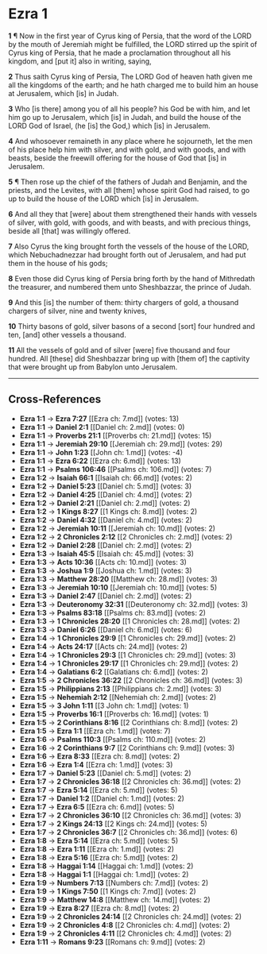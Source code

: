 # Ezra 1

**1** ¶ Now in the first year of Cyrus king of Persia, that the word of the LORD by the mouth of Jeremiah might be fulfilled, the LORD stirred up the spirit of Cyrus king of Persia, that he made a proclamation throughout all his kingdom, and [put it] also in writing, saying,

**2** Thus saith Cyrus king of Persia, The LORD God of heaven hath given me all the kingdoms of the earth; and he hath charged me to build him an house at Jerusalem, which [is] in Judah.

**3** Who [is there] among you of all his people? his God be with him, and let him go up to Jerusalem, which [is] in Judah, and build the house of the LORD God of Israel, (he [is] the God,) which [is] in Jerusalem.

**4** And whosoever remaineth in any place where he sojourneth, let the men of his place help him with silver, and with gold, and with goods, and with beasts, beside the freewill offering for the house of God that [is] in Jerusalem.

**5** ¶ Then rose up the chief of the fathers of Judah and Benjamin, and the priests, and the Levites, with all [them] whose spirit God had raised, to go up to build the house of the LORD which [is] in Jerusalem.

**6** And all they that [were] about them strengthened their hands with vessels of silver, with gold, with goods, and with beasts, and with precious things, beside all [that] was willingly offered.

**7** Also Cyrus the king brought forth the vessels of the house of the LORD, which Nebuchadnezzar had brought forth out of Jerusalem, and had put them in the house of his gods;

**8** Even those did Cyrus king of Persia bring forth by the hand of Mithredath the treasurer, and numbered them unto Sheshbazzar, the prince of Judah.

**9** And this [is] the number of them: thirty chargers of gold, a thousand chargers of silver, nine and twenty knives,

**10** Thirty basons of gold, silver basons of a second [sort] four hundred and ten, [and] other vessels a thousand.

**11** All the vessels of gold and of silver [were] five thousand and four hundred. All [these] did Sheshbazzar bring up with [them of] the captivity that were brought up from Babylon unto Jerusalem.

---

## Cross-References

- **Ezra 1:1** → **Ezra 7:27** [[Ezra ch: 7.md]] (votes: 13)
- **Ezra 1:1** → **Daniel 2:1** [[Daniel ch: 2.md]] (votes: 0)
- **Ezra 1:1** → **Proverbs 21:1** [[Proverbs ch: 21.md]] (votes: 15)
- **Ezra 1:1** → **Jeremiah 29:10** [[Jeremiah ch: 29.md]] (votes: 29)
- **Ezra 1:1** → **John 1:23** [[John ch: 1.md]] (votes: -4)
- **Ezra 1:1** → **Ezra 6:22** [[Ezra ch: 6.md]] (votes: 13)
- **Ezra 1:1** → **Psalms 106:46** [[Psalms ch: 106.md]] (votes: 7)
- **Ezra 1:2** → **Isaiah 66:1** [[Isaiah ch: 66.md]] (votes: 2)
- **Ezra 1:2** → **Daniel 5:23** [[Daniel ch: 5.md]] (votes: 3)
- **Ezra 1:2** → **Daniel 4:25** [[Daniel ch: 4.md]] (votes: 2)
- **Ezra 1:2** → **Daniel 2:21** [[Daniel ch: 2.md]] (votes: 2)
- **Ezra 1:2** → **1 Kings 8:27** [[1 Kings ch: 8.md]] (votes: 2)
- **Ezra 1:2** → **Daniel 4:32** [[Daniel ch: 4.md]] (votes: 2)
- **Ezra 1:2** → **Jeremiah 10:11** [[Jeremiah ch: 10.md]] (votes: 2)
- **Ezra 1:2** → **2 Chronicles 2:12** [[2 Chronicles ch: 2.md]] (votes: 2)
- **Ezra 1:2** → **Daniel 2:28** [[Daniel ch: 2.md]] (votes: 2)
- **Ezra 1:3** → **Isaiah 45:5** [[Isaiah ch: 45.md]] (votes: 3)
- **Ezra 1:3** → **Acts 10:36** [[Acts ch: 10.md]] (votes: 3)
- **Ezra 1:3** → **Joshua 1:9** [[Joshua ch: 1.md]] (votes: 3)
- **Ezra 1:3** → **Matthew 28:20** [[Matthew ch: 28.md]] (votes: 3)
- **Ezra 1:3** → **Jeremiah 10:10** [[Jeremiah ch: 10.md]] (votes: 5)
- **Ezra 1:3** → **Daniel 2:47** [[Daniel ch: 2.md]] (votes: 2)
- **Ezra 1:3** → **Deuteronomy 32:31** [[Deuteronomy ch: 32.md]] (votes: 3)
- **Ezra 1:3** → **Psalms 83:18** [[Psalms ch: 83.md]] (votes: 2)
- **Ezra 1:3** → **1 Chronicles 28:20** [[1 Chronicles ch: 28.md]] (votes: 2)
- **Ezra 1:3** → **Daniel 6:26** [[Daniel ch: 6.md]] (votes: 6)
- **Ezra 1:4** → **1 Chronicles 29:9** [[1 Chronicles ch: 29.md]] (votes: 2)
- **Ezra 1:4** → **Acts 24:17** [[Acts ch: 24.md]] (votes: 2)
- **Ezra 1:4** → **1 Chronicles 29:3** [[1 Chronicles ch: 29.md]] (votes: 3)
- **Ezra 1:4** → **1 Chronicles 29:17** [[1 Chronicles ch: 29.md]] (votes: 2)
- **Ezra 1:4** → **Galatians 6:2** [[Galatians ch: 6.md]] (votes: 2)
- **Ezra 1:5** → **2 Chronicles 36:22** [[2 Chronicles ch: 36.md]] (votes: 3)
- **Ezra 1:5** → **Philippians 2:13** [[Philippians ch: 2.md]] (votes: 3)
- **Ezra 1:5** → **Nehemiah 2:12** [[Nehemiah ch: 2.md]] (votes: 2)
- **Ezra 1:5** → **3 John 1:11** [[3 John ch: 1.md]] (votes: 1)
- **Ezra 1:5** → **Proverbs 16:1** [[Proverbs ch: 16.md]] (votes: 1)
- **Ezra 1:5** → **2 Corinthians 8:16** [[2 Corinthians ch: 8.md]] (votes: 2)
- **Ezra 1:5** → **Ezra 1:1** [[Ezra ch: 1.md]] (votes: 7)
- **Ezra 1:6** → **Psalms 110:3** [[Psalms ch: 110.md]] (votes: 2)
- **Ezra 1:6** → **2 Corinthians 9:7** [[2 Corinthians ch: 9.md]] (votes: 3)
- **Ezra 1:6** → **Ezra 8:33** [[Ezra ch: 8.md]] (votes: 2)
- **Ezra 1:6** → **Ezra 1:4** [[Ezra ch: 1.md]] (votes: 3)
- **Ezra 1:7** → **Daniel 5:23** [[Daniel ch: 5.md]] (votes: 2)
- **Ezra 1:7** → **2 Chronicles 36:18** [[2 Chronicles ch: 36.md]] (votes: 2)
- **Ezra 1:7** → **Ezra 5:14** [[Ezra ch: 5.md]] (votes: 5)
- **Ezra 1:7** → **Daniel 1:2** [[Daniel ch: 1.md]] (votes: 2)
- **Ezra 1:7** → **Ezra 6:5** [[Ezra ch: 6.md]] (votes: 5)
- **Ezra 1:7** → **2 Chronicles 36:10** [[2 Chronicles ch: 36.md]] (votes: 3)
- **Ezra 1:7** → **2 Kings 24:13** [[2 Kings ch: 24.md]] (votes: 5)
- **Ezra 1:7** → **2 Chronicles 36:7** [[2 Chronicles ch: 36.md]] (votes: 6)
- **Ezra 1:8** → **Ezra 5:14** [[Ezra ch: 5.md]] (votes: 5)
- **Ezra 1:8** → **Ezra 1:11** [[Ezra ch: 1.md]] (votes: 2)
- **Ezra 1:8** → **Ezra 5:16** [[Ezra ch: 5.md]] (votes: 2)
- **Ezra 1:8** → **Haggai 1:14** [[Haggai ch: 1.md]] (votes: 2)
- **Ezra 1:8** → **Haggai 1:1** [[Haggai ch: 1.md]] (votes: 2)
- **Ezra 1:9** → **Numbers 7:13** [[Numbers ch: 7.md]] (votes: 2)
- **Ezra 1:9** → **1 Kings 7:50** [[1 Kings ch: 7.md]] (votes: 2)
- **Ezra 1:9** → **Matthew 14:8** [[Matthew ch: 14.md]] (votes: 2)
- **Ezra 1:9** → **Ezra 8:27** [[Ezra ch: 8.md]] (votes: 2)
- **Ezra 1:9** → **2 Chronicles 24:14** [[2 Chronicles ch: 24.md]] (votes: 2)
- **Ezra 1:9** → **2 Chronicles 4:8** [[2 Chronicles ch: 4.md]] (votes: 2)
- **Ezra 1:9** → **2 Chronicles 4:11** [[2 Chronicles ch: 4.md]] (votes: 2)
- **Ezra 1:11** → **Romans 9:23** [[Romans ch: 9.md]] (votes: 2)
